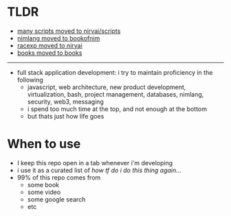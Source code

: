 # TLDR

- [many scripts moved to nirvai/scripts](https://github.com/nirv-ai/scripts)
- [nimlang moved to bookofnim](https://github.com/noahehall/nim)
- [racexp moved to nirvai](https://github.com/nirv-ai/racexp)
- [books moved to books](https://github.com/noahehall/books)

---

- full stack application development: i try to maintain proficiency in the following
  - javascript, web architecture, new product development, virtualization, bash, project management, databases, nimlang, security, web3, messaging
  - i spend too much time at the top, and not enough at the bottom
  - but thats just how life goes

# When to use

- I keep this repo open in a tab whenever i'm developing
- i use it as a curated list of _how tf do i do this thing again..._
- 99% of this repo comes from
  - some book
  - some video
  - some google search
  - etc

